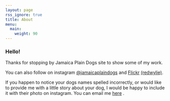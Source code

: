 ```yaml
---
layout: page
rss_ignore: true
title: About
menu:
  main:
    weight: 90
---
```


### Hello!

Thanks for stopping by Jamaica Plain Dogs site to show some of my work.

You can also follow on instagram [@jamaicaplaindogs](https://www.instagram.com/jamaicaplaindogs) and [Flickr](https://flickr.com/photos/redwylie/) [(redwylie)](https://flickr.com/photos/redwylie/).

If you happen to notice your dogs names spelled incorrectly, or would like to provide me with a little story about your dog, I would be happy to include it with their photo on instagram. You can email me [here](mailto:jamaicaplaindogs@gmail.com) .